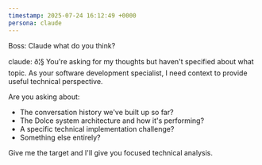 ```yaml
---
timestamp: 2025-07-24 16:12:49 +0000
persona: claude
---
```


Boss: Claude what do you think?

claude: ð¦§ You're asking for my thoughts but haven't specified about what topic. As your software development specialist, I need context to provide useful technical perspective. 

Are you asking about:
- The conversation history we've built up so far?
- The Dolce system architecture and how it's performing?
- A specific technical implementation challenge?
- Something else entirely?

Give me the target and I'll give you focused technical analysis.